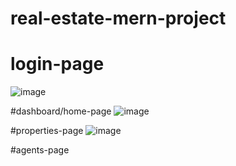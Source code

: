 # real-estate-mern-project

# login-page
![image](https://user-images.githubusercontent.com/60561607/224319428-956da95b-93cc-4402-965c-df0bf39c6384.png)

#dashboard/home-page
![image](https://user-images.githubusercontent.com/60561607/224319688-18b9f658-f480-49f8-a90b-f61fbcc00915.png)

#properties-page
![image](https://user-images.githubusercontent.com/60561607/224320227-614b231a-345d-4950-8d44-506a3b3df5e5.png)

#agents-page

